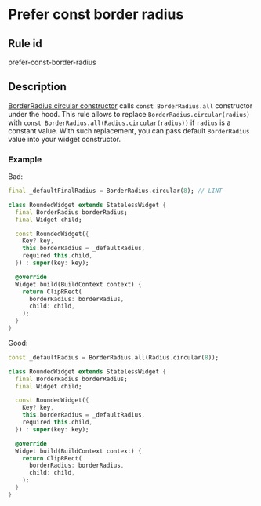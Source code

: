 # Prefer const border radius

## Rule id

prefer-const-border-radius

## Description

[BorderRadius.circular constructor](https://github.com/flutter/flutter/blob/master/packages/flutter/lib/src/painting/border_radius.dart#L292-L295) calls `const BorderRadius.all` constructor under the hood.
This rule allows to replace `BorderRadius.circular(radius)` with `const BorderRadius.all(Radius.circular(radius))` if `radius` is a constant value.
With such replacement, you can pass default `BorderRadius` value into your widget constructor.

### Example

Bad:

```dart
final _defaultFinalRadius = BorderRadius.circular(8); // LINT

class RoundedWidget extends StatelessWidget {
  final BorderRadius borderRadius;
  final Widget child;

  const RoundedWidget({
    Key? key,
    this.borderRadius = _defaultRadius,
    required this.child,
  }) : super(key: key);

  @override
  Widget build(BuildContext context) {
    return ClipRRect(
      borderRadius: borderRadius,
      child: child,
    );
  }
}
```

Good:

```dart
const _defaultRadius = BorderRadius.all(Radius.circular(8));

class RoundedWidget extends StatelessWidget {
  final BorderRadius borderRadius;
  final Widget child;

  const RoundedWidget({
    Key? key,
    this.borderRadius = _defaultRadius,
    required this.child,
  }) : super(key: key);

  @override
  Widget build(BuildContext context) {
    return ClipRRect(
      borderRadius: borderRadius,
      child: child,
    );
  }
}
```
